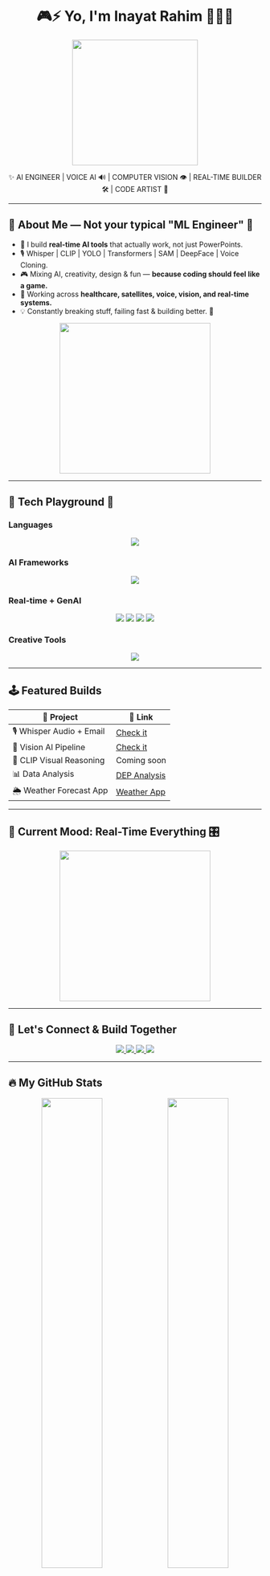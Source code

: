 <!-- START -->
<h1 align="center">🎮⚡ Yo, I'm Inayat Rahim 🧑‍💻🚀</h1>

<p align="center">
<img src="https://media.giphy.com/media/qgQUggAC3Pfv687qPC/giphy.gif" width="250">
</p>

<p align="center">
✨ AI ENGINEER | VOICE AI 🔊 | COMPUTER VISION 👁️ | REAL-TIME BUILDER 🛠️ | CODE ARTIST 🎨
</p>

---

## 🎯 About Me — Not your typical "ML Engineer" 🚫

- 👾 I build **real-time AI tools** that actually work, not just PowerPoints.
- 🎙️ Whisper | CLIP | YOLO | Transformers | SAM | DeepFace | Voice Cloning.
- 🎮 Mixing AI, creativity, design & fun — **because coding should feel like a game.**
- 🧬 Working across **healthcare, satellites, voice, vision, and real-time systems.**
- 💡 Constantly breaking stuff, failing fast & building better. 🚀

<p align="center">
<img src="https://media.giphy.com/media/du3J3cXyzhj75IOgvA/giphy.gif" width="300">
</p>

---

## 🔧 Tech Playground 🎡

### Languages
<p align="center">
<img src="https://skillicons.dev/icons?i=python,cpp,mysql,html,css,javascript&perline=7" />
</p>

### AI Frameworks
<p align="center">
<img src="https://skillicons.dev/icons?i=pytorch,tensorflow,scikit-learn,opencv&perline=7" />
</p>

### Real-time + GenAI
<p align="center">
<img src="https://img.shields.io/badge/Whisper-Speech-blue?style=for-the-badge&logo=OpenAI&logoColor=white" />
<img src="https://img.shields.io/badge/YOLO-Detection-red?style=for-the-badge&logo=OpenCV&logoColor=white" />
<img src="https://img.shields.io/badge/DeepFace-Face_Recognition-orange?style=for-the-badge&logo=FaceRecognition&logoColor=white" />
<img src="https://img.shields.io/badge/SAM-Segmentation-purple?style=for-the-badge&logo=Meta&logoColor=white" />
</p>

### Creative Tools
<p align="center">
<img src="https://skillicons.dev/icons?i=figma,vscode,github,git&perline=7" />
</p>

---

## 🕹️ Featured Builds

| 🚀 Project | 🔗 Link |
| ----------- | -------- |
| 🎙️ Whisper Audio + Email | [Check it](https://github.com/inayatrahimdev/Whisper-Audio-Transcription) |
| 🎯 Vision AI Pipeline | [Check it](https://github.com/inayatrahimdev) |
| 🧪 CLIP Visual Reasoning | Coming soon |
| 📊 Data Analysis | [DEP Analysis](https://github.com/inayatrahimdev/DEP-Data-Analysis) |
| 🌦️ Weather Forecast App | [Weather App](https://github.com/inayatrahimdev/Weather-App) |

---

## 🚀 Current Mood: Real-Time Everything 🎛️

<p align="center">
<img src="https://media.giphy.com/media/l0MYt5jPR6QX5pnqM/giphy.gif" width="300">
</p>

---

## 📡 Let's Connect & Build Together

<p align="center">
  <a href="https://www.linkedin.com/in/inayat-rahim-b0655b29b/">
    <img src="https://img.shields.io/badge/LinkedIn-Inayat_Rahim-blue?style=for-the-badge&logo=linkedin">
  </a>
  <a href="mailto:inayatrahim006@gmail.com">
    <img src="https://img.shields.io/badge/Gmail-inayatrahim006-red?style=for-the-badge&logo=gmail">
  </a>
  <a href="https://www.kaggle.com/inayatrahim">
    <img src="https://img.shields.io/badge/Kaggle-Inayat_Rahim-blue?style=for-the-badge&logo=kaggle">
  </a>
  <a href="https://topmate.io/inayat_rahim">
    <img src="https://img.shields.io/badge/Topmate-Book_Call-green?style=for-the-badge&logo=googlemeet">
  </a>
</p>

---

## 🔥 My GitHub Stats

<p align="center">
  <img src="https://github-readme-streak-stats.herokuapp.com/?user=inayatrahimdev&theme=radical" width="49%"/>
  <img src="https://github-profile-summary-cards.vercel.app/api/cards/stats?username=inayatrahimdev&theme=radical" width="49%"/>
</p>

---

## 🏆 Trophies

<p align="center">
  <img src="https://github-profile-trophy.vercel.app/?username=inayatrahimdev&theme=radical&margin-w=10&no-frame=true" width="90%"/>
</p>

---

<p align="center">
<img src="https://media.giphy.com/media/h408T6Y5GfmXBKW62l/giphy.gif" width="300">
</p>

---

[![Profile Views](https://visitcount.itsvg.in/api?id=inayatrahimdev&icon=0&color=5)](https://visitcount.itsvg.in)

<!-- END -->
